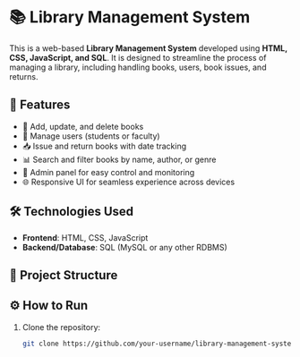 # 📚 Library Management System

This is a web-based **Library Management System** developed using **HTML, CSS, JavaScript, and SQL**. It is designed to streamline the process of managing a library, including handling books, users, book issues, and returns.

## 🚀 Features

- 📖 Add, update, and delete books
- 👤 Manage users (students or faculty)
- 📥 Issue and return books with date tracking
- 📊 Search and filter books by name, author, or genre
- 📌 Admin panel for easy control and monitoring
- 🌐 Responsive UI for seamless experience across devices

## 🛠️ Technologies Used

- **Frontend**: HTML, CSS, JavaScript
- **Backend/Database**: SQL (MySQL or any other RDBMS)

## 📂 Project Structure


## ⚙️ How to Run

1. Clone the repository:
   ```bash
   git clone https://github.com/your-username/library-management-system.git

